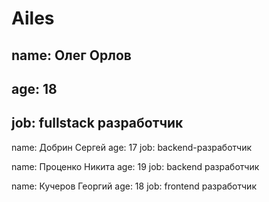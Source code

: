 # Ailes
## name: Олег Орлов
## age: 18
## job: fullstack разработчик
name: Добрин Сергей
age: 17
job: backend-разработчик

name: Проценко Никита
age: 19
job: backend разработчик

name: Кучеров Георгий
age: 18
job: frontend разработчик
